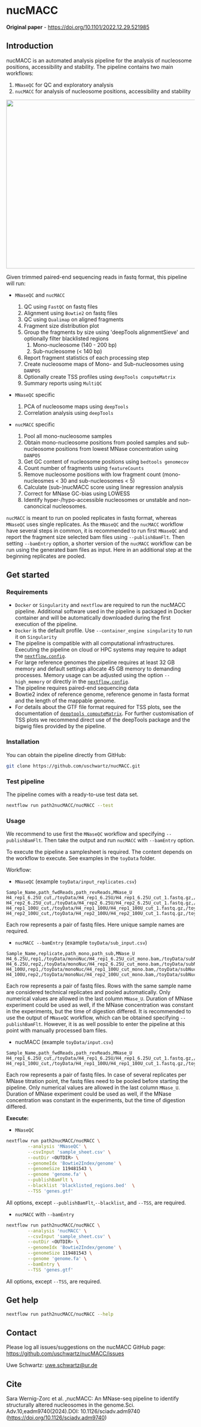 # nucMACC

**Original paper** - https://doi.org/10.1101/2022.12.29.521985

## Introduction
nucMACC is an automated analysis pipeline for the analysis of nucleosome positions, accessibility and stability. The pipeline contains two main workflows:

1. `MNaseQC` for QC and  exploratory analysis
2. `nucMACC` for analysis of nucleosome positions, accessibility and stability

<p align="center">
	<img src="docs/img/workflow.png" width="800" height="450">
</p>

Given trimmed paired-end sequencing reads in fastq format, this pipeline will run:

* `MNaseQC` and `nucMACC`
    1. QC using `FastQC` on fastq files
    2. Alignment using `Bowtie2` on fastq files
    3. QC using `Qualimap` on aligned fragments
    4. Fragment size distribution plot
    5. Group the fragments by size using 'deepTools alignmentSieve' and optionally filter blacklisted regions
        1. Mono-nucleosome (140 - 200 bp)
        2. Sub-nucleosome (< 140 bp)
    6. Report fragment statistics of each processing step
    7. Create nucleosome maps of Mono- and Sub-nucleosomes using `DANPOS`
    8. Optionally create TSS profiles using `deepTools computeMatrix`
    9. Summary reports using `MultiQC`


* `MNaseQC` specific
    1. PCA of nucleosome maps using `deepTools`
    2. Correlation analysis using `deepTools`

* `nucMACC` specific
    1. Pool all mono-nucleosome samples
    2. Obtain mono-nucleosome positions from pooled samples and sub-nucleosome positions from lowest MNase concentration using `DANPOS`
    3. Get GC content of nucleosome positions using `bedtools genomecov`
    4. Count number of fragments using `featureCounts`
    5. Remove nucleosome positions with low fragment count (mono-nucleosmes < 30 and sub-nucleosomes < 5)
    6. Calculate (sub-)nucMACC score using linear regression analysis
    7. Correct for MNase GC-bias using LOWESS
    8. Identify hyper-/hypo-accessible nucleosomes or unstable and non-canoncical nucleosomes.

`nucMACC` is meant to run on pooled replicates in fastq format, whereas `MNaseQC` uses single replicates. As the `MNaseQC` and the `nucMACC` workflow have several steps in common, it is recommended to run first `MNaseQC` and report the fragment size selected bam files using `--publishBamFlt`. Then setting `--bamEntry` option, a shorter version of the `nucMACC` workflow can be run using the generated bam files as input. Here in an additional step at the beginning replicates are pooled.

## Get started

### Requirements

* `Docker` or `Singularity` and `nextflow` are required to run the nucMACC pipeline. Additional software used in the pipeline is packaged in Docker container and will be automatically downloaded during the first execution of the pipeline.
* `Docker` is the default profile. Use `--container_engine singularity` to run it on `Singularity`
* The pipeline is compatible with all computational infrastructures. Executing the pipeline on cloud or HPC systems may require to adapt the [`nextflow.config`](https://www.nextflow.io/docs/latest/basic.html).
* For large reference genomes the pipeline requires at least 32 GB memory and default settings allocate 45 GB memory to demanding processes. Memory usage can be adjusted using the option `--high_memory` or directly in the [`nextflow.config`](https://www.nextflow.io/docs/latest/basic.html).
* The pipeline requires paired-end sequencing data
* Bowtie2 index of reference genome, reference genome in fasta format and the length of the mappable genome.
* For details about the GTF file format required for TSS plots, see the documentation of [`deeptools computeMatrix`](https://deeptools.readthedocs.io/en/develop/content/tools/computeMatrix.html). For further customisation of TSS plots we recommend direct use of the deepTools package and the bigwig files provided by the pipeline.   

### Installation
You can obtain the pipeline directly from GitHub:
```bash
git clone https://github.com/uschwartz/nucMACC.git
```

### Test pipeline
The pipeline comes with a ready-to-use test data set.
```bash
nextflow run path2nucMACC/nucMACC --test
```

### Usage
We recommend to use first the `MNaseQC` workflow and specifying `--publishBamFlt`. Then take the output and run `nucMACC` with `--bamEntry` option.  

To execute the pipeline a samplesheet is required. The content depends on the workflow to execute. See examples in the `toyData` folder.

Workflow:

* `MNaseQC` (example `toyData/input_replicates.csv`)

```csv
Sample_Name,path_fwdReads,path_revReads,MNase_U
H4_rep1_6.25U_cut,/toyData/H4_rep1_6.25U/H4_rep1_6.25U_cut_1.fastq.gz,/toyData/H4_rep1_6.25U/H4_rep1_6.25U_cut_2.fastq.gz,6.25
H4_rep2_6.25U_cut,/toyData/H4_rep2_6.25U/H4_rep2_6.25U_cut_1.fastq.gz,/toyData/H4_rep2_6.25U/H4_rep2_6.25U_cut_2.fastq.gz,6.25
H4_rep1_100U_cut,/toyData/H4_rep1_100U/H4_rep1_100U_cut_1.fastq.gz,/toyData/H4_rep1_100U/H4_rep1_100U_cut_2.fastq.gz,100
H4_rep2_100U_cut,/toyData/H4_rep2_100U/H4_rep2_100U_cut_1.fastq.gz,/toyData/H4_rep2_100U/H4_rep2_100U_cut_2.fastq.gz,100
```
Each row represents a pair of fastq files. Here unique sample names are required.



* `nucMACC --bamEntry` (example `toyData/sub_input.csv`)

```csv
Sample_Name,replicate,path_mono,path_sub,MNase_U
H4_6.25U,rep1,/toyData/monoNuc/H4_rep1_6.25U_cut_mono.bam,/toyData/subNuc/H4_rep1_6.25U_cut_sub.bam,6.25
H4_6.25U,rep2,/toyData/monoNuc/H4_rep2_6.25U_cut_mono.bam,/toyData/subNuc/H4_rep2_6.25U_cut_sub.bam,6.25
H4_100U,rep1,/toyData/monoNuc/H4_rep1_100U_cut_mono.bam,/toyData/subNuc/H4_rep1_100U_cut_sub.bam,100
H4_100U,rep2,/toyData/monoNuc/H4_rep2_100U_cut_mono.bam,/toyData/subNuc/H4_rep2_100U_cut_sub.bam,100
```
Each row represents a pair of fastq files. Rows with the same sample name are considered technical replicates and pooled automatically. Only numerical values are allowed in the last column `MNase_U`. Duration of MNase experiment could be used as well, if the MNase concentration was constant in the experiments, but the time of digestion differed. It is recommended to use the output of `MNaseQC` workflow, which can be obtained specifying `--publishBamFlt`. However, it is as well possible to enter the pipeline at this point with manually processed bam files.


* nucMACC (example `toyData/input.csv`)

```csv
Sample_Name,path_fwdReads,path_revReads,MNase_U
H4_rep1_6.25U_cut,/toyData/H4_rep1_6.25U/H4_rep1_6.25U_cut_1.fastq.gz,/toyData/H4_rep1_6.25U/H4_rep1_6.25U_cut_2.fastq.gz,6.25
H4_rep1_100U_cut,/toyData/H4_rep1_100U/H4_rep1_100U_cut_1.fastq.gz,/toyData/H4_rep1_100U/H4_rep1_100U_cut_2.fastq.gz,100
```
Each row represents a pair of fastq files. In case of several replicates per MNase titration point, the fastq files need to be pooled before starting the pipeline. Only numerical values are allowed in the last column `MNase_U`. Duration of MNase experiment could be used as well, if the MNase concentration was constant in the experiments, but the time of digestion differed.  

**Execute:**

* `MNaseQC`
```bash
nextflow run path2nucMACC/nucMACC \
        --analysis 'MNaseQC' \
        --csvInput 'sample_sheet.csv' \
        --outDir <OUTDIR> \
        --genomeIdx 'Bowtie2Index/genome' \
        --genomeSize 119481543 \
        --genome 'genome.fa' \
        --publishBamFlt \
        --blacklist 'blacklisted_regions.bed'  \
        --TSS 'genes.gtf'
```
All options, except `--publishBamFlt`,`--blacklist`, and `--TSS`, are required.   


* `nucMACC` with `--bamEntry`
```bash
nextflow run path2nucMACC/nucMACC \
        --analysis 'nucMACC' \
        --csvInput 'sample_sheet.csv' \
        --outDir <OUTDIR> \
        --genomeIdx 'Bowtie2Index/genome' \
        --genomeSize 119481543 \
        --genome 'genome.fa' \
        --bamEntry \
        --TSS 'genes.gtf'
```
All options, except `--TSS`, are required.   


## Get help

```bash
nextflow run path2nucMACC/nucMACC --help
```


## Contact

Please log all issues/suggestions on the nucMACC GitHub page: https://github.com/uschwartz/nucMACC/issues

Uwe Schwartz: uwe.schwartz@ur.de

## Cite

Sara Wernig-Zorc et al. ,nucMACC: An MNase-seq pipeline to identify structurally altered nucleosomes in the genome.Sci. Adv.10,eadm9740(2024).DOI: 10.1126/sciadv.adm9740 (https://doi.org/10.1126/sciadv.adm9740)
